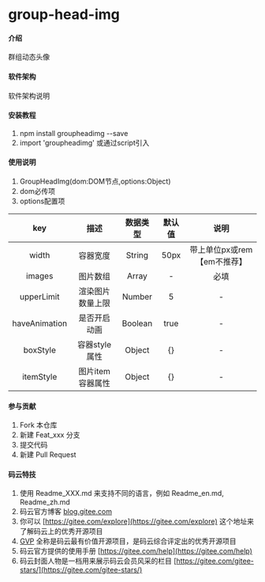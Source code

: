 # group-head-img

#### 介绍
群组动态头像

#### 软件架构
软件架构说明


#### 安装教程

1. npm install groupheadimg --save
2. import 'groupheadimg' 或通过script引入

#### 使用说明

1. GroupHeadImg(dom:DOM节点,options:Object)
2. dom必传项
3. options配置项

| key | 描述 | 数据类型 | 默认值 | 说明 |
| :-: | :-: | :-: | :-: | :-: |
| width | 容器宽度 | String | 50px | 带上单位px或rem【em不推荐】 |
| images | 图片数组 | Array | - | 必填 |
| upperLimit | 渲染图片数量上限 | Number | 5 | - |
| haveAnimation | 是否开启动画 | Boolean | true | - |
| boxStyle | 容器style属性 | Object | {} | - |
| itemStyle | 图片item容器属性 | Object | {} | - |

#### 参与贡献

1. Fork 本仓库
2. 新建 Feat_xxx 分支
3. 提交代码
4. 新建 Pull Request


#### 码云特技

1. 使用 Readme\_XXX.md 来支持不同的语言，例如 Readme\_en.md, Readme\_zh.md
2. 码云官方博客 [blog.gitee.com](https://blog.gitee.com)
3. 你可以 [https://gitee.com/explore](https://gitee.com/explore) 这个地址来了解码云上的优秀开源项目
4. [GVP](https://gitee.com/gvp) 全称是码云最有价值开源项目，是码云综合评定出的优秀开源项目
5. 码云官方提供的使用手册 [https://gitee.com/help](https://gitee.com/help)
6. 码云封面人物是一档用来展示码云会员风采的栏目 [https://gitee.com/gitee-stars/](https://gitee.com/gitee-stars/)